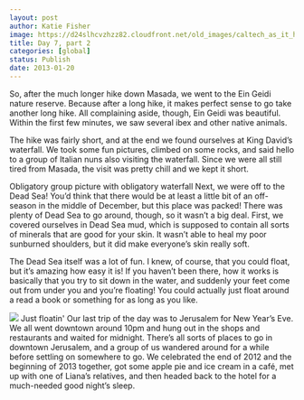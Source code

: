 ```yaml
---
layout: post
author: Katie Fisher
image: https://d24slhcvzhzz82.cloudfront.net/old_images/caltech_as_it_happens/6a0105349b8251970b017c3583f7ac970b.jpg
title: Day 7, part 2
categories: [global]
status: Publish
date: 2013-01-20
---
```


So, after the much longer hike down Masada, we went to the
Ein Geidi nature reserve. Because after
a long hike, it makes perfect sense to go take another long hike. All complaining aside, though, Ein Geidi was
beautiful. Within the first few minutes,
we saw several ibex and other native animals.

The hike was fairly short, and at the end we found ourselves at King
David’s waterfall. We took some fun
pictures, climbed on some rocks, and said hello to a group of Italian nuns also
visiting the waterfall. Since we were
all still tired from Masada, the visit was pretty chill and we kept it short.

Obligatory group picture with obligatory waterfall
Next, we
were off to the Dead Sea! You’d think
that there would be at least a little bit of an off-season in the middle of
December, but this place was packed!
There was plenty of Dead Sea to go around, though, so it wasn’t a big
deal. First, we covered ourselves in
Dead Sea mud, which is supposed to contain all sorts of minerals that are good
for your skin. It wasn’t able to heal my
poor sunburned shoulders, but it did make everyone’s skin really soft.

The Dead
Sea itself was a lot of fun. I knew, of
course, that you could float, but it’s amazing how easy it is! If you haven’t been there, how it works is
basically that you try to sit down in the water, and suddenly your feet come
out from under you and you’re floating!
You could actually just float around a read a book or something for as
long as you like.


![](https://d24slhcvzhzz82.cloudfront.net/old_images/6a017c34dc0ea8970b017d3fbe31e8970c-800wi.jpg)
Just floatin'
Our last
trip of the day was to Jerusalem for New Year’s Eve. We all went downtown around 10pm and hung out
in the shops and restaurants and waited for midnight. There’s all sorts of places to go in downtown
Jerusalem, and a group of us wandered around for a while before settling on
somewhere to go. We celebrated the end
of 2012 and the beginning of 2013 together, got some apple pie and ice cream in
a café, met up with one of Liana’s relatives, and then headed back to the hotel
for a much-needed good night’s sleep.

